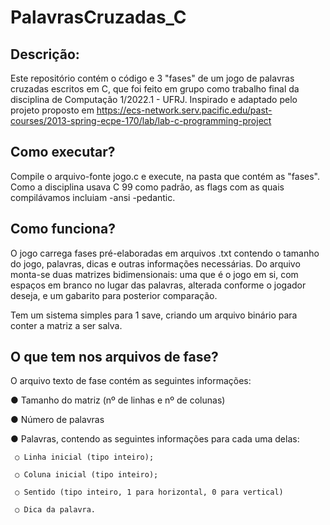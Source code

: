 # PalavrasCruzadas_C


## Descrição:

Este repositório contém o código e 3 "fases" de um jogo de palavras cruzadas escritos em C, que foi feito em grupo como trabalho final da disciplina de Computação 1/2022.1 - UFRJ.
Inspirado e adaptado pelo projeto proposto em https://ecs-network.serv.pacific.edu/past-courses/2013-spring-ecpe-170/lab/lab-c-programming-project

## Como executar?

Compile o arquivo-fonte jogo.c e execute, na pasta que contém as "fases".
Como a disciplina usava C 99 como padrão, as flags com as quais compilávamos incluiam -ansi -pedantic.

## Como funciona?

O jogo carrega fases pré-elaboradas em arquivos .txt contendo o tamanho do jogo, palavras, dicas e outras informações necessárias. 
Do arquivo monta-se duas matrizes bidimensionais: uma que é o jogo em si, com espaços em branco no lugar das palavras, alterada conforme o jogador deseja, e um gabarito para posterior comparação.

Tem um sistema simples para 1 save, criando um arquivo binário para conter a matriz a ser salva.


## O que tem nos arquivos de fase?

O arquivo texto de fase contém as seguintes informações:

● Tamanho do matriz (nº de linhas e nº de colunas)

● Número de palavras

● Palavras, contendo as seguintes informações para cada uma delas:

     ○ Linha inicial (tipo inteiro);
  
     ○ Coluna inicial (tipo inteiro);
  
     ○ Sentido (tipo inteiro, 1 para horizontal, 0 para vertical)
  
     ○ Dica da palavra.
